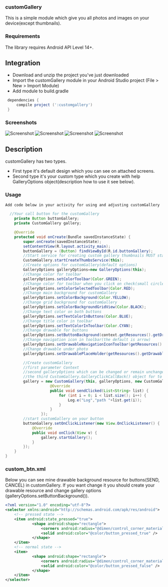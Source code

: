 ### customGallery
This is a simple module which give you all photos and images on your device(except thumbnails).<br>

### Requirements
The library requires Android API Level 14+.
## Integration
 * Download and unzip the project you've just downloaded
 * Import the customGallery module in your Android Studio project (File > New > Import Module)
 * Add module to build.gradle
 ```groovy
  dependencies {
      compile project (':customgallery')
  }
 ```
### Screenshots
![Screenshot](https://github.com/Alytar/customGallery/blob/master/gallery_screen.png)
![Screenshot](https://github.com/Alytar/customGallery/blob/master/folder_screen_unchecked.png)
![Screenshot](https://github.com/Alytar/customGallery/blob/master/folder_screen_checked.png)
![Screenshot](https://github.com/Alytar/customGallery/blob/master/page_screen.png)

## Description
 customGallery has two types.
 * First type it's default design which you can see on attached screens.
 * Second type it's your custom type which you create with help GalleryOptions object(description how to use it see below).

### Usage
    Add code below in your activity for using and adjusting customGallery
``` java
  //Your call button for the customGallery
    private Button buttonGallery;
    private CustomGallery gallery;

    @Override
    protected void onCreate(Bundle savedInstanceState) {
        super.onCreate(savedInstanceState);
        setContentView(R.layout.activity_main);
        buttonGallery = (Button) findViewById(R.id.buttonGallery);
        //Start service for creating custom gallery thumbnails MUST start at the beginning of your application
        CustomGallery.startCreateThumbsService(this);
        //Create options for customGallery(default options)
        GalleryOptions galleryOptions=new GalleryOptions(this);
        //Change color for toolbar
        galleryOptions.setColorToolbar(Color.GREEN);
        //Change color for toolbar when you click on check(small circle in upper right corner on photo)
        galleryOptions.setColorSelectedToolbar(Color.RED);
        //Change main background for customGallery
        galleryOptions.setColorBackground(Color.YELLOW);
        //Change grid background for customGallery
        galleryOptions.setColorBackgroundGridView(Color.BLACK);
        //Change text color on both buttons
        galleryOptions.setTextColorInButtons(Color.BLUE);
        //Change title color in toolbar
        galleryOptions.setTextColorInToolbar(Color.CYAN);
        //Change drawable for buttons
        galleryOptions.setButtonBackground(context.getResources().getDrawable(R.drawable.custom_btn));
        //Change navigation icon in toolbar(the default is arrow)
        galleryOptions.setDrawableNavigationIconToolbar(getResources().getDrawable(R.drawable.abc_btn_check_material));
        //Change drawable under photo
        galleryOptions.setDrawablePlaceHolder(getResources().getDrawable(R.drawable.photo_test));

        //Create customGallery
        //first parameter Context
        //second galleryOptions which can be changed or remain unchanged
        //the third CustomGallery.GalleryClickCallBack() object for to catching event from the button SEND(default text on button)
        gallery = new CustomGallery(this, galleryOptions, new CustomGallery.GalleryClickCallBack() {
                    @Override
                    public void sendClicked(List<String> list) {
                        for (int i = 0; i < list.size(); i++) {
                            Log.e("Log","path "+list.get(i));
                        }
                    }
                });
        //start customGallery on your button
        buttonGallery.setOnClickListener(new View.OnClickListener() {
            @Override
            public void onClick(View v) {
                gallery.startGallery();
            }
        });
    }
}
```
### custom_btn.xml
Below you can see mine drawable background resource for buttons(SEND, CANCEL) in customGallery.
If you want change it you should create your drawable resource and change gallery options (galleryOptions.setButtonBackground()).
``` xml
<?xml version="1.0" encoding="utf-8"?>
<selector xmlns:android="http://schemas.android.com/apk/res/android">
    <!-- pressed state -->
    <item android:state_pressed="true">
            <shape android:shape="rectangle">
                <corners android:radius="@dimen/control_corner_material" />
                <solid android:color="@color/button_pressed_true" />
            </shape>
    </item>
    <!-- normal state -->
    <item>
            <shape android:shape="rectangle">
                <corners android:radius="@dimen/control_corner_material" />
                <solid android:color="@color/button_pressed_false" />
            </shape>
    </item>
</selector>
```
